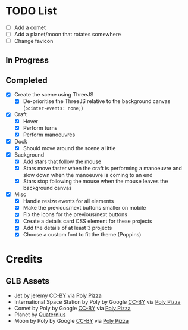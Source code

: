 # TODO List

- [ ] Add a comet
- [ ] Add a planet/moon that rotates somewhere
- [ ] Change favicon

## In Progress

## Completed

- [x] Create the scene using ThreeJS
  - [x] De-prioritise the ThreeJS relative to the background canvas (`pointer-events: none;`)
- [x] Craft
  - [x] Hover
  - [x] Perform turns
  - [x] Perform manoeuvres
- [x] Dock
  - [x] Should move around the scene a little
- [x] Background
  - [x] Add stars that follow the mouse
  - [x] Stars move faster when the craft is performing a manoeuvre and slow down when the manoeuvre is coming to an end
  - [x] Stars stop following the mouse when the mouse leaves the background canvas
- [x] Misc
  - [x] Handle resize events for all elements
  - [x] Make the previous/next buttons smaller on mobile
  - [x] Fix the icons for the previous/next buttons
  - [x] Create a details card CSS element for these projects
  - [x] Add the details of at least 3 projects
  - [x] Choose a custom font to fit the theme (Poppins)

# Credits

## GLB Assets

- Jet by jeremy [CC-BY](https://creativecommons.org/licenses/by/3.0/) via [Poly Pizza](https://poly.pizza/m/6fyLMORhgGK)
- International Space Station by Poly by Google [CC-BY](https://creativecommons.org/licenses/by/3.0/) via [Poly Pizza](https://poly.pizza/m/d3Fq5H6ne8E)
- Comet by Poly by Google [CC-BY](https://creativecommons.org/licenses/by/3.0/) via [Poly Pizza](https://poly.pizza/m/ffzZSJOorck)
- Planet by [Quaternius](https://poly.pizza/m/9g1aIbfR9Y)
- Moon by Poly by Google [CC-BY](https://creativecommons.org/licenses/by/3.0/) via [Poly Pizza](https://poly.pizza/m/9OPocAqXM0u)
